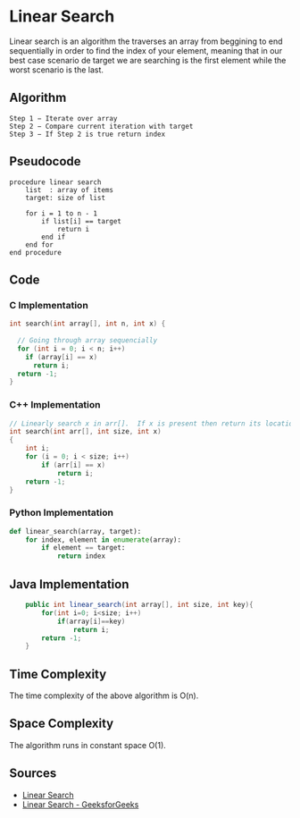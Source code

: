 # Linear Search

Linear search is an algorithm the traverses an array from beggining to end sequentially in order to find the index of your element, meaning that in our best case scenario de target we are searching is the first element while the worst scenario is the last.

## Algorithm

```
Step 1 − Iterate over array
Step 2 − Compare current iteration with target
Step 3 − If Step 2 is true return index
```

## Pseudocode

```
procedure linear search 
    list  : array of items
    target: size of list

    for i = 1 to n - 1
        if list[i] == target
            return i
        end if
    end for
end procedure
```

## Code

### C Implementation

```C
int search(int array[], int n, int x) {
  
  // Going through array sequencially
  for (int i = 0; i < n; i++)
    if (array[i] == x)
      return i;
  return -1;
}
```

### C++ Implementation

```cpp  
// Linearly search x in arr[].  If x is present then return its location,  otherwise return -1
int search(int arr[], int size, int x)
{
    int i;
    for (i = 0; i < size; i++)
        if (arr[i] == x)
            return i;
    return -1;
}
```

### Python Implementation

```python
def linear_search(array, target):
    for index, element in enumerate(array):
        if element == target:
            return index 
```

## Java Implementation

```java
    public int linear_search(int array[], int size, int key){
        for(int i=0; i<size; i++)
            if(array[i]==key)
                return i;
        return -1;
    }
```

## Time Complexity

The time complexity of the above algorithm is O(n).

## Space Complexity

The algorithm runs in constant space O(1).

## Sources
    
- [Linear Search](https://en.wikipedia.org/wiki/Linear_search)
- [Linear Search - GeeksforGeeks](https://www.geeksforgeeks.org/linear-search/)
